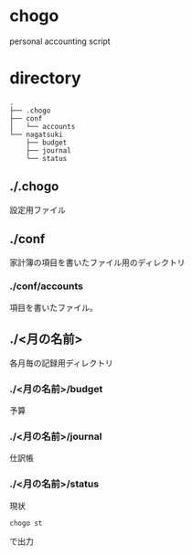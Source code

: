# chogo
personal accounting script

# directory
```
.
├── .chogo
├── conf
│   └── accounts
└── nagatsuki
    ├── budget
    ├── journal
    └── status
```
## ./.chogo
設定用ファイル

## ./conf
家計簿の項目を書いたファイル用のディレクトリ
### ./conf/accounts
項目を書いたファイル。

## ./<月の名前>
各月毎の記録用ディレクトリ
### ./<月の名前>/budget
予算
### ./<月の名前>/journal
仕訳帳
### ./<月の名前>/status
現状  
```bash
chogo st
```
で出力
